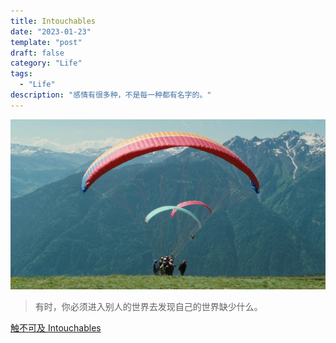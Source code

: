 ```yaml
---
title: Intouchables
date: "2023-01-23"
template: "post"
draft: false
category: "Life"
tags:
  - "Life"
description: "感情有很多种，不是每一种都有名字的。"
---
```


![intouchables](./230123_intouchables.jpeg)

> 有时，你必须进入别人的世界去发现自己的世界缺少什么。

[触不可及 Intouchables](https://movie.douban.com/subject/6786002/)
